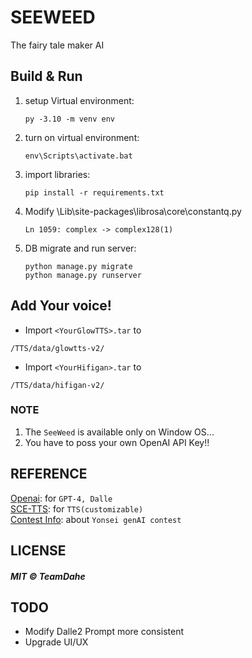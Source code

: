 # SEEWEED
The fairy tale maker AI
## Build & Run
1. setup Virtual environment:
    ```
    py -3.10 -m venv env
2. turn on virtual environment:
    ```
    env\Scripts\activate.bat
4. import libraries:
    ```
    pip install -r requirements.txt
5. Modify \Lib\site-packages\librosa\core\constantq.py
    ```
    Ln 1059: complex -> complex128(1)
5. DB migrate and run server:
    ```
    python manage.py migrate
    python manage.py runserver
## Add Your voice!
* Import `<YourGlowTTS>.tar` to
```
/TTS/data/glowtts-v2/
```
* Import `<YourHifigan>.tar` to
```
/TTS/data/hifigan-v2/
```
### **NOTE**
1. The ```SeeWeed``` is available only on Window OS...
2. You have to poss your own OpenAI API Key!!
## REFERENCE
[Openai](https://openai.com): for `GPT-4, Dalle`  
[SCE-TTS](https://sce-tts.github.io/#/v2/index): for `TTS(customizable)`  
[Contest Info](https://sites.google.com/yonsei.ac.kr/genaicontest): about `Yonsei genAI contest`  
## LICENSE
##### MIT © TeamDahe

## TODO
- Modify Dalle2 Prompt more consistent
- Upgrade UI/UX